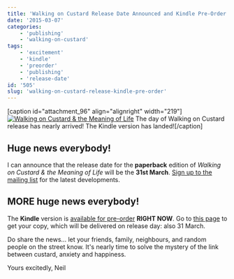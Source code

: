 ```yaml
---
title: 'Walking on Custard Release Date Announced and Kindle Pre-Order Available!'
date: '2015-03-07'
categories:
    - 'publishing'
    - 'walking-on-custard'
tags:
    - 'excitement'
    - 'kindle'
    - 'preorder'
    - 'publishing'
    - 'release-date'
id: '505'
slug: 'walking-on-custard-release-kindle-pre-order'
---
```


\[caption id="attachment_96" align="alignright" width="219"\][![Walking on Custard & the Meaning of Life](images/cover-preview-front-only.png)](https://www.walkingoncustard.com/wp-content/uploads/2014/11/cover-preview-front-only.png) The day of Walking on Custard release has nearly arrived! The Kindle version has landed!\[/caption\]

## Huge news everybody!

I can announce that the release date for the **paperback** edition of _Walking on Custard & the Meaning of Life_ will be the **31st March**. [Sign up to the mailing list](https://www.walkingoncustard.com/mailing/ 'Mailing List') for the latest developments.

## MORE huge news everybody!

The **Kindle** version is [available for pre-order](https://www.walkingoncustard.com/purchase/ 'Purchase') **RIGHT NOW**. Go to [this page](https://www.walkingoncustard.com/purchase/ 'Purchase') to get your copy, which will be delivered on release day: also 31 March.

Do share the news... let your friends, family, neighbours, and random people on the street know. It's nearly time to solve the mystery of the link between custard, anxiety and happiness.

Yours excitedly, Neil
